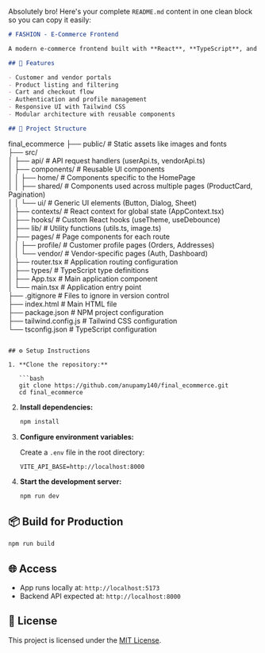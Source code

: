 Absolutely bro! Here's your complete `README.md` content in one clean block so you can copy it easily:

```markdown
# FASHION - E-Commerce Frontend

A modern e-commerce frontend built with **React**, **TypeScript**, and **Vite**, designed to deliver a seamless shopping experience for customers and vendors. This project includes product browsing, user authentication, cart management, and vendor dashboards.

## 🚀 Features

- Customer and vendor portals  
- Product listing and filtering  
- Cart and checkout flow  
- Authentication and profile management  
- Responsive UI with Tailwind CSS  
- Modular architecture with reusable components  

## 🧱 Project Structure

```
final_ecommerce
├── public/              # Static assets like images and fonts  
├── src/  
│   ├── api/             # API request handlers (userApi.ts, vendorApi.ts)  
│   ├── components/      # Reusable UI components  
│   │   ├── home/        # Components specific to the HomePage  
│   │   ├── shared/      # Components used across multiple pages (ProductCard, Pagination)  
│   │   └── ui/          # Generic UI elements (Button, Dialog, Sheet)  
│   ├── contexts/        # React context for global state (AppContext.tsx)  
│   ├── hooks/           # Custom React hooks (useTheme, useDebounce)  
│   ├── lib/             # Utility functions (utils.ts, image.ts)  
│   ├── pages/           # Page components for each route  
│   │   ├── profile/     # Customer profile pages (Orders, Addresses)  
│   │   └── vendor/      # Vendor-specific pages (Auth, Dashboard)  
│   ├── router.tsx       # Application routing configuration  
│   ├── types/           # TypeScript type definitions  
│   ├── App.tsx          # Main application component  
│   └── main.tsx         # Application entry point  
├── .gitignore           # Files to ignore in version control  
├── index.html           # Main HTML file  
├── package.json         # NPM project configuration  
├── tailwind.config.js   # Tailwind CSS configuration  
└── tsconfig.json        # TypeScript configuration  
```

## ⚙️ Setup Instructions

1. **Clone the repository:**

   ```bash
   git clone https://github.com/anupamy140/final_ecommerce.git
   cd final_ecommerce
   ```

2. **Install dependencies:**

   ```bash
   npm install
   ```

3. **Configure environment variables:**

   Create a `.env` file in the root directory:

   ```
   VITE_API_BASE=http://localhost:8000
   ```

4. **Start the development server:**

   ```bash
   npm run dev
   ```

## 📦 Build for Production

```bash
npm run build
```

## 🌐 Access

- App runs locally at: `http://localhost:5173`  
- Backend API expected at: `http://localhost:8000`

## 📄 License

This project is licensed under the [MIT License](https://opensource.org/licenses/MIT).
```

